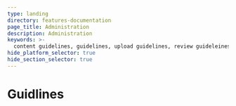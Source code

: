 ```yaml
---
type: landing
directory: features-documentation
page_title: Administration
description: Administration
keywords: >-
  content guidelines, guidelines, upload guidelines, review guideleines, publishing guidelines
hide_platform_selector: true
hide_section_selector: true
---
```

# Guidlines

